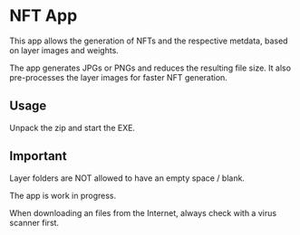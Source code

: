 # NFT App

This app allows the generation of NFTs and the respective metdata, based on layer images and weights.

The app generates JPGs or PNGs and reduces the resulting file size. It also pre-processes the layer images for faster NFT generation.

## Usage

Unpack the zip and start the EXE.

## Important

Layer folders are NOT allowed to have an empty space / blank.

The app is work in progress.

When downloading an files from the Internet, always check with a virus scanner first.

